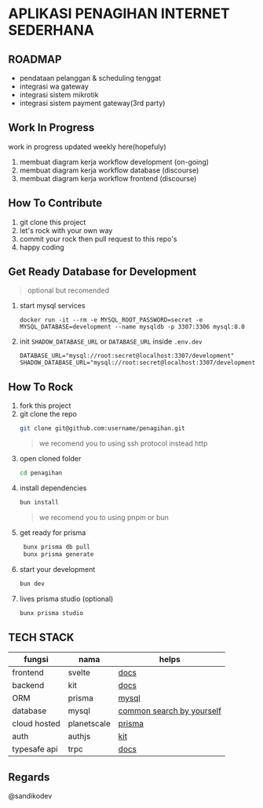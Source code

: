 # APLIKASI PENAGIHAN INTERNET SEDERHANA

## ROADMAP

- pendataan pelanggan & scheduling tenggat
- integrasi wa gateway
- integrasi sistem mikrotik
- integrasi sistem payment gateway(3rd party)

## Work In Progress

work in progress updated weekly here(hopefuly)

1. membuat diagram kerja workflow development (on-going)
2. membuat diagram kerja workflow database (discourse)
3. membuat diagram kerja workflow frontend (discourse)

## How To Contribute

1. git clone this project
2. let's rock with your own way
3. commit your rock then pull request to this repo's
4. happy coding

## Get Ready Database for Development

> optional but recomended

1. start mysql services
   ```
   docker run -it --rm -e MYSQL_ROOT_PASSWORD=secret -e MYSQL_DATABASE=development --name mysqldb -p 3307:3306 mysql:8.0
   ```
2. init `SHADOW_DATABASE_URL` or `DATABASE_URL` inside `.env.dev`
   ```
   DATABASE_URL="mysql://root:secret@localhost:3307/development"
   SHADOW_DATABASE_URL="mysql://root:secret@localhost:3307/development"
   ```

## How To Rock

1. fork this project
2. git clone the repo
   ```sh
   git clone git@github.com:username/penagihan.git
   ```
   > we recomend you to using ssh protocol instead http
3. open cloned folder
   ```sh
   cd penagihan
   ```
4. install dependencies
   ```sh
   bun install
   ```
   > we recomend you to using pnpm or bun
5. get ready for prisma
   ```sh
    bunx prisma db pull
    bunx prisma generate
   ```
6. start your development
   ```sh
   bun dev
   ```
7. lives prisma studio (optional)
   ```sh
   bunx prisma studio
   ```

## TECH STACK

| fungsi       | nama        | helps                                                                  |
| ------------ | ----------- | ---------------------------------------------------------------------- |
| frontend     | svelte      | [docs](https://svelte.dev/docs)                                        |
| backend      | kit         | [docs](https://kit.svelte.dev/docs)                                    |
| ORM          | prisma      | [mysql](https://www.prisma.io/docs/concepts/database-connectors/mysql) |
| database     | mysql       | [common search by yourself]()                                          |
| cloud hosted | planetscale | [prisma](https://planetscale.com/docs/prisma/prisma-best-practices)    |
| auth         | authjs      | [kit]([kit](https://authjs.dev/reference/sveltekit))                   |
| typesafe api | trpc        | [docs](https://trpc.io/docs/)                                          |

## Regards

@sandikodev
